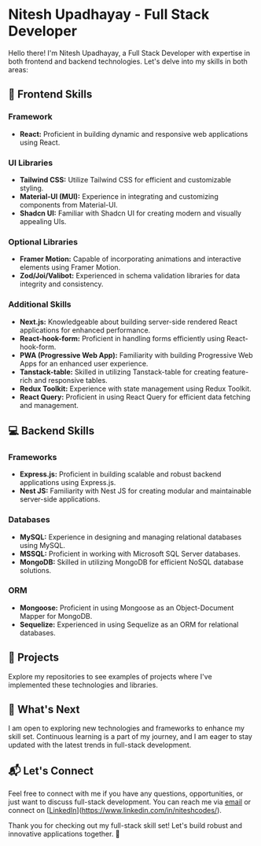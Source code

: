 # Nitesh Upadhayay - Full Stack Developer

Hello there! I'm Nitesh Upadhayay, a Full Stack Developer with expertise in both frontend and backend technologies. Let's delve into my skills in both areas:

## 🚀 Frontend Skills

### Framework
- **React:** Proficient in building dynamic and responsive web applications using React.

### UI Libraries
- **Tailwind CSS:** Utilize Tailwind CSS for efficient and customizable styling.
- **Material-UI (MUI):** Experience in integrating and customizing components from Material-UI.
- **Shadcn UI:** Familiar with Shadcn UI for creating modern and visually appealing UIs.

### Optional Libraries
- **Framer Motion:** Capable of incorporating animations and interactive elements using Framer Motion.
- **Zod/Joi/Valibot:** Experienced in schema validation libraries for data integrity and consistency.

### Additional Skills
- **Next.js:** Knowledgeable about building server-side rendered React applications for enhanced performance.
- **React-hook-form:** Proficient in handling forms efficiently using React-hook-form.
- **PWA (Progressive Web App):** Familiarity with building Progressive Web Apps for an enhanced user experience.
- **Tanstack-table:** Skilled in utilizing Tanstack-table for creating feature-rich and responsive tables.
- **Redux Toolkit:** Experience with state management using Redux Toolkit.
- **React Query:** Proficient in using React Query for efficient data fetching and management.

## 💻 Backend Skills

### Frameworks
- **Express.js:** Proficient in building scalable and robust backend applications using Express.js.
- **Nest JS:** Familiarity with Nest JS for creating modular and maintainable server-side applications.

### Databases
- **MySQL:** Experience in designing and managing relational databases using MySQL.
- **MSSQL:** Proficient in working with Microsoft SQL Server databases.
- **MongoDB:** Skilled in utilizing MongoDB for efficient NoSQL database solutions.

### ORM
- **Mongoose:** Proficient in using Mongoose as an Object-Document Mapper for MongoDB.
- **Sequelize:** Experienced in using Sequelize as an ORM for relational databases.

## 💼 Projects
Explore my repositories to see examples of projects where I've implemented these technologies and libraries.

## 🌱 What's Next
I am open to exploring new technologies and frameworks to enhance my skill set. Continuous learning is a part of my journey, and I am eager to stay updated with the latest trends in full-stack development.

## 📬 Let's Connect
Feel free to connect with me if you have any questions, opportunities, or just want to discuss full-stack development. You can reach me via [email](mailto:upadhayaynitesh94@gmail.com) or connect on [[LinkedIn](https://www.linkedin.com/in/nitesh-upadhayay)](https://www.linkedin.com/in/niteshcodes/).

Thank you for checking out my full-stack skill set! Let's build robust and innovative applications together. 🚀
